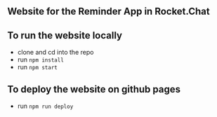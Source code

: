 ## Website for the Reminder App in Rocket.Chat

## To run the website locally

- clone and cd into the repo
- run `npm install`
- run `npm start`


## To deploy the website on github pages

- run `npm run deploy`
